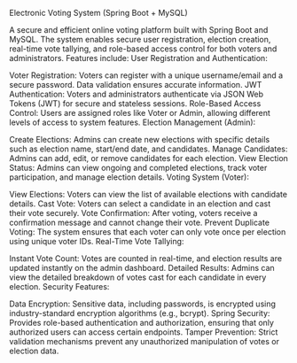 Electronic Voting System (Spring Boot + MySQL)

A secure and efficient online voting platform built with Spring Boot and MySQL. The system enables secure user registration, election creation, real-time vote tallying, and role-based access control for both voters and administrators. Features include:
User Registration and Authentication:

Voter Registration: Voters can register with a unique username/email and a secure password. Data validation ensures accurate information.
JWT Authentication: Voters and administrators authenticate via JSON Web Tokens (JWT) for secure and stateless sessions.
Role-Based Access Control: Users are assigned roles like Voter or Admin, allowing different levels of access to system features.
Election Management (Admin):

Create Elections: Admins can create new elections with specific details such as election name, start/end date, and candidates.
Manage Candidates: Admins can add, edit, or remove candidates for each election.
View Election Status: Admins can view ongoing and completed elections, track voter participation, and manage election details.
Voting System (Voter):

View Elections: Voters can view the list of available elections with candidate details.
Cast Vote: Voters can select a candidate in an election and cast their vote securely.
Vote Confirmation: After voting, voters receive a confirmation message and cannot change their vote.
Prevent Duplicate Voting: The system ensures that each voter can only vote once per election using unique voter IDs.
Real-Time Vote Tallying:

Instant Vote Count: Votes are counted in real-time, and election results are updated instantly on the admin dashboard.
Detailed Results: Admins can view the detailed breakdown of votes cast for each candidate in every election.
Security Features:

Data Encryption: Sensitive data, including passwords, is encrypted using industry-standard encryption algorithms (e.g., bcrypt).
Spring Security: Provides role-based authentication and authorization, ensuring that only authorized users can access certain endpoints.
Tamper Prevention: Strict validation mechanisms prevent any unauthorized manipulation of votes or election data.
